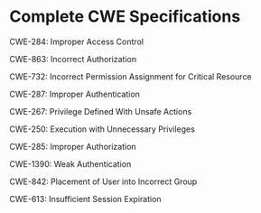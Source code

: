 

# Complete CWE Specifications

CWE-284: Improper Access Control

CWE-863: Incorrect Authorization

CWE-732: Incorrect Permission Assignment for Critical Resource

CWE-287: Improper Authentication

CWE-267: Privilege Defined With Unsafe Actions

CWE-250: Execution with Unnecessary Privileges

CWE-285: Improper Authorization

CWE-1390: Weak Authentication

CWE-842: Placement of User into Incorrect Group

CWE-613: Insufficient Session Expiration